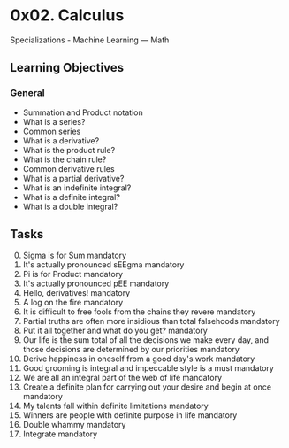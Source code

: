 # 0x02. Calculus
Specializations - Machine Learning ― Math


## Learning Objectives

### General

* Summation and Product notation
* What is a series?
* Common series
* What is a derivative?
* What is the product rule?
* What is the chain rule?
* Common derivative rules
* What is a partial derivative?
* What is an indefinite integral?
* What is a definite integral?
* What is a double integral?

## Tasks

0. Sigma is for Sum mandatory
1. It's actually pronounced sEEgma mandatory
2. Pi is for Product mandatory
3. It's actually pronounced pEE mandatory
4. Hello, derivatives! mandatory
5. A log on the fire mandatory
6. It is difficult to free fools from the chains they revere mandatory
7. Partial truths are often more insidious than total falsehoods mandatory
8. Put it all together and what do you get? mandatory
9. Our life is the sum total of all the decisions we make every day, and those decisions are determined by our priorities mandatory
10. Derive happiness in oneself from a good day's work mandatory
11. Good grooming is integral and impeccable style is a must mandatory
12. We are all an integral part of the web of life mandatory
13. Create a definite plan for carrying out your desire and begin at once mandatory
14. My talents fall within definite limitations mandatory
15. Winners are people with definite purpose in life mandatory
16. Double whammy mandatory
17. Integrate mandatory



